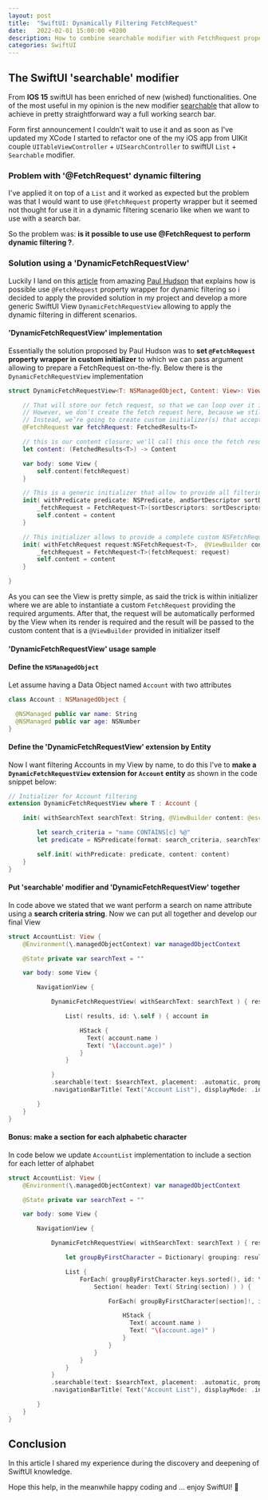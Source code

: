 ```yaml
---
layout: post
title:  "SwiftUI: Dynamically Filtering FetchRequest"
date:   2022-02-01 15:00:00 +0200
description: How to combine searchable modifier with FetchRequest property wrapper to achieve dynamic filtering
categories: SwiftUI
---
```


## The SwiftUI 'searchable' modifier

From **IOS 15** swiftUI has been enriched of new (wished) functionalities. One of the most useful in my opinion is the new modifier [searchable][SEARCH]
that allow to achieve in pretty straightforward way a full working search bar.

Form first announcement I couldn't wait to use it and as soon as I've updated my XCode I started to refactor one of the my iOS app from UIKit couple `UITableViewController` + `UISearchController` to swiftUI `List` + `Searchable` modifier.

### Problem with '@FetchRequest' dynamic filtering

I've applied it on top of a `List` and it worked as expected but the problem was that I would want to use `@FetchRequest` property wrapper  but it seemed not thought for use it in a dynamic filtering scenario like when we want to use with a search bar.

So the problem was:  **is it possible to use use @FetchRequest to perform dynamic filtering ?**.

### Solution using a 'DynamicFetchRequestView'

Luckily I land on this [article][ARTICLE1] from amazing [Paul Hudson][POULH] that explains how is possible use `@FetchRequest` property wrapper for dynamic filtering so i decided to apply the provided solution in my project and develop a more generic SwiftUI View `DynamicFetchRequestView` allowing to apply the dynamic filtering in different scenarios.

#### 'DynamicFetchRequestView' implementation

Essentially the solution proposed by Paul Hudson was to **set `@FetchRequest` property wrapper in custom initializer** to which we can pass argument allowing to prepare a FetchRequest on-the-fly.
Below there is the `DynamicFetchRequestView` implementation

```swift
struct DynamicFetchRequestView<T: NSManagedObject, Content: View>: View {

    // That will store our fetch request, so that we can loop over it inside the body.
    // However, we don’t create the fetch request here, because we still don’t know what we’re searching for.
    // Instead, we’re going to create custom initializer(s) that accepts filtering information to set the fetchRequest property.
    @FetchRequest var fetchRequest: FetchedResults<T>

    // this is our content closure; we'll call this once the fetch results is available
    let content: (FetchedResults<T>) -> Content

    var body: some View {
        self.content(fetchRequest)
    }

    // This is a generic initializer that allow to provide all filtering information
    init( withPredicate predicate: NSPredicate, andSortDescriptor sortDescriptors: [NSSortDescriptor] = [],  @ViewBuilder content: @escaping (FetchedResults<T>) -> Content) {
        _fetchRequest = FetchRequest<T>(sortDescriptors: sortDescriptors, predicate: predicate)
        self.content = content
    }

    // This initializer allows to provide a complete custom NSFetchRequest
    init( withFetchRequest request:NSFetchRequest<T>,  @ViewBuilder content: @escaping (FetchedResults<T>) -> Content) {
        _fetchRequest = FetchRequest<T>(fetchRequest: request)
        self.content = content
    }

}
```
As you can see the View is pretty simple, as said the trick is within initializer where we are able to instantiate a custom `FetchRequest` providing the required arguments. After that, the request will be automatically performed by the View when its render is required and the result will be passed to the custom content that is a `@ViewBuilder` provided in initializer itself

#### 'DynamicFetchRequestView' usage sample

#### Define the `NSManagedObject`
Let assume having a Data Object named `Account` with two attributes

```swift
class Account : NSManagedObject {

  @NSManaged public var name: String
  @NSManaged public var age: NSNumber
}
```

#### Define the 'DynamicFetchRequestView' extension by Entity
Now I want filtering Accounts in my View by name, to do this I've to **make a `DynamicFetchRequestView` extension for `Account` entity** as shown in the code snippet below:

```Swift
// Initializer for Account filtering
extension DynamicFetchRequestView where T : Account {

    init( withSearchText searchText: String, @ViewBuilder content: @escaping (FetchedResults<T>) -> Content) {

        let search_criteria = "name CONTAINS[c] %@"
        let predicate = NSPredicate(format: search_criteria, searchText )

        self.init( withPredicate: predicate, content: content)
    }
}
```

#### Put 'searchable' modifier and 'DynamicFetchRequestView' together
In code above we stated that we want perform a search on name attribute using a **search criteria string**. Now we can put all together and develop our final View

```Swift
struct AccountList: View {
    @Environment(\.managedObjectContext) var managedObjectContext

    @State private var searchText = ""

    var body: some View {

        NavigationView {

            DynamicFetchRequestView( withSearchText: searchText ) { results in

                List( results, id: \.self ) { account in

                    HStack {
                      Text( account.name )
                      Text( "\(account.age)" )
                    }
                }

            }
            .searchable(text: $searchText, placement: .automatic, prompt: "search keys")
            .navigationBarTitle( Text("Account List"), displayMode: .inline )

        }
    }
}
```

#### Bonus: make a section for each alphabetic character
In code below we update `AccountList` implementation to include a section for each letter of alphabet

```Swift
struct AccountList: View {
    @Environment(\.managedObjectContext) var managedObjectContext

    @State private var searchText = ""

    var body: some View {

        NavigationView {

            DynamicFetchRequestView( withSearchText: searchText ) { results in

                let groupByFirstCharacter = Dictionary( grouping: results, by: { $0.name.first! })

                List {
                    ForEach( groupByFirstCharacter.keys.sorted(), id: \.self ) { section in
                        Section( header: Text( String(section) ) ) {

                            ForEach( groupByFirstCharacter[section]!, id: \.self ) { account in

                                HStack {
                                  Text( account.name )
                                  Text( "\(account.age)" )
                                }
                            }
                        }
                    }
                }
            }
            .searchable(text: $searchText, placement: .automatic, prompt: "search keys")
            .navigationBarTitle( Text("Account List"), displayMode: .inline )

        }
    }
}
```

## Conclusion

In this article I shared my experience during the discovery and deepening of SwiftUI knowledge.

Hope this help, in the meanwhile happy coding and … enjoy SwiftUI! 👋


[SEARCH]: https://developer.apple.com/documentation/swiftui/form/searchable(text:placement:)
[ARTICLE1]: https://www.hackingwithswift.com/books/ios-swiftui/dynamically-filtering-fetchrequest-with-swiftui
[POULH]: https://twitter.com/twostraws?s=20
